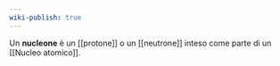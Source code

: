 ```yaml
---
wiki-publish: true
---
```

Un **nucleone** è un [[protone]] o un [[neutrone]] inteso come parte di un [[Nucleo atomico]].